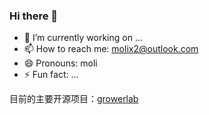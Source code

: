 ### Hi there 👋

- 🔭 I’m currently working on ...
- 📫 How to reach me: molix2@outlook.com
- 😄 Pronouns: moli
- ⚡ Fun fact: ...

目前的主要开源项目：[growerlab](https://github.com/growerlab)
